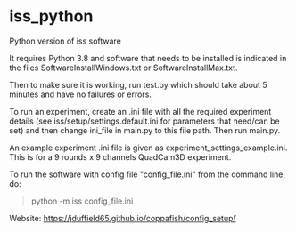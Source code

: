 # iss_python
 Python version of iss software

It requires Python 3.8 and software that needs to be installed is indicated in the files SoftwareInstallWindows.txt or 
SoftwareInstallMax.txt.

Then to make sure it is working, run test.py which should take about 5 minutes and have no failures or errors.

To run an experiment, create an .ini file with all the required experiment details (see iss/setup/settings.default.ini
for parameters that need/can be set) and then change ini_file in main.py to this file path.
Then run main.py.

An example experiment .ini file is given as experiment_settings_example.ini. 
This is for a 9 rounds x 9 channels QuadCam3D experiment.

To run the software with config file "config_file.ini" from the command line, do:

> python -m iss config_file.ini


Website: https://jduffield65.github.io/coppafish/config_setup/
